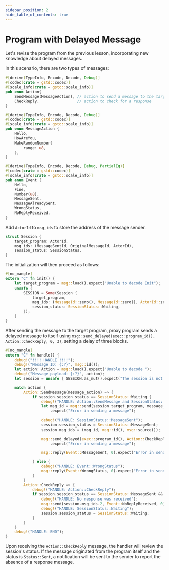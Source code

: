 ```yaml
---
sidebar_position: 2
hide_table_of_contents: true
---
```


# Program with Delayed Message

Let's revise the program from the previous lesson, incorporating new knowledge about delayed messages.

In this scenario, there are two types of messages:

```rust
#[derive(TypeInfo, Encode, Decode, Debug)]
#[codec(crate = gstd::codec)]
#[scale_info(crate = gstd::scale_info)]
pub enum Action{
    SendMessage(MessageAction), // action to send a message to the target program
    CheckReply,                 // action to check for a response
}

#[derive(TypeInfo, Encode, Decode, Debug)]
#[codec(crate = gstd::codec)]
#[scale_info(crate = gstd::scale_info)]
pub enum MessageAction {
    Hello,
    HowAreYou,
    MakeRandomNumber{
        range: u8,
    },
}

#[derive(TypeInfo, Encode, Decode, Debug, PartialEq)]
#[codec(crate = gstd::codec)]
#[scale_info(crate = gstd::scale_info)]
pub enum Event {
    Hello, 
    Fine,
    Number(u8),
    MessageSent,
    MessageAlreadySent,
    WrongStatus,
    NoReplyReceived,
}
```

Add `ActorId` to `msg_ids` to store the address of the message sender.

```rust
struct Session {
    target_program: ActorId,
    msg_ids: (MessageSentId, OriginalMessageId, ActorId),
    session_status: SessionStatus,
}
```

The initialization will then proceed as follows:

```rust
#[no_mangle]
extern "C" fn init() {
    let target_program = msg::load().expect("Unable to decode Init");
    unsafe {
        SESSION = Some(Session {
            target_program,
            msg_ids: (MessageId::zero(), MessageId::zero(), ActorId::zero()),
            session_status: SessionStatus::Waiting,
        });
    }
}
```

After sending the message to the target program, proxy program sends a delayed message to itself using `msg::send_delayed(exec::program_id(), Action::CheckReply, 0, 3)`, setting a delay of three blocks.

```rust
#[no_mangle]
extern "C" fn handle() {
    debug!("!!!! HANDLE !!!!");
    debug!("Message ID: {:?}", msg::id());
    let action: Action = msg::load().expect("Unable to decode ");
    debug!("Message payload: {:?}", action);
    let session = unsafe { SESSION.as_mut().expect("The session is not initialized") };

    match action {
        Action::SendMessage(message_action) => {
            if session.session_status == SessionStatus::Waiting {
                debug!("HANDLE: Action::SendMessage and SessionStatus::Waiting");
                let msg_id = msg::send(session.target_program, message_action, 0)
                    .expect("Error in sending a message");
    
                debug!("HANDLE: SessionStatus::MessageSent");
                session.session_status = SessionStatus::MessageSent;
                session.msg_ids = (msg_id, msg::id(), msg::source());

                msg::send_delayed(exec::program_id(), Action::CheckReply, 0, 3)
                    .expect("Error in sending a message");

                msg::reply(Event::MessageSent, 0).expect("Error in sending a reply");

            } else {
                debug!("HANDLE: Event::WrongStatus");
                msg::reply(Event::WrongStatus, 0).expect("Error in sending a reply");
            }
        }
        Action::CheckReply => {
            debug!("HANDLE: Action::CheckReply");
            if session.session_status == SessionStatus::MessageSent && msg::source() == exec::program_id() {
                debug!("HANDLE: No response was received");
                msg::send(session.msg_ids.2, Event::NoReplyReceived, 0).expect("Error in sending a message");
                debug!("HANDLE: SessionStatus::Waiting");
                session.session_status = SessionStatus::Waiting;
            }
        }
    }
    debug!("HANDLE: END");
}
```

Upon receiving the `Action::CheckReply` message, the handler will review the session's status. If the message originated from the program itself and the status is `Status::Sent`, a notification will be sent to the sender to report the absence of a response message.